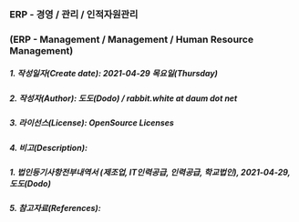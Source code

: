 ### ERP - 경영 / 관리 / 인적자원관리
### (ERP - Management / Management / Human Resource Management)

##### 1. 작성일자(Create date): 2021-04-29 목요일(Thursday)
##### 2. 작성자(Author): 도도(Dodo) / rabbit.white at daum dot net
##### 3. 라이선스(License): OpenSource Licenses
##### 4. 비고(Description):
##### 1. 법인등기사항전부내역서 (제조업, IT인력공급, 인력공급, 학교법인), 2021-04-29, 도도(Dodo)
##### 5. 참고자료(References):
